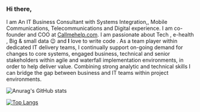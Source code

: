 ### Hi there,

I am An IT Business Consultant with Systems Integration,, Mobile Communications, Telecommunications and Digital experience. I am co-founder and COO at [Callmehelp.com](http://www.callmehelp.com).
I am passionate about Tech , e-health , Big & small data 😉 and **I** love to write code .
As a team player within dedicated IT delivery teams, I continually support on-going demand for changes to core systems, engaged business, technical and senior stakeholders within agile and waterfall implementation environments, in order to help deliver value. Combining strong analytic and technical skills I can bridge the gap between business and IT teams within project environments.

![Anurag's GitHub stats](https://github-readme-stats.vercel.app/api?username=ad3rinto&show_icons=true&theme=radical)

[![Top Langs](https://github-readme-stats.vercel.app/api/top-langs/?username=ad3rinto&layout=compact)](https://github.com/anuraghazra/github-readme-stats)

